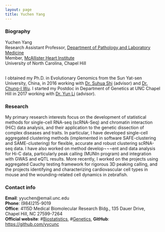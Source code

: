 ```yaml
---
layout: page
title: Yuchen Yang
---
```

### Biography

<div class="container">
    <div class="row-fluid">
            Yuchen Yang<br/>
            Research Assistant Professor, <a href="https://www.med.unc.edu/pathology/">Department of Pathology and Laboratory Medicine</a><br/>
            Member, <a href="https://www.med.unc.edu/mhi/">McAllister Heart Institute</a><br/>
            University of North Carolina, Chapel Hill <br/><br/>
    </div>
</div>

I obtained my Ph.D. in Evolutionary Genomics from the Sun Yat-sen University, China, in 2016 working with [Dr. Suhua Shi](http://evolution.sysu.edu.cn/Our_team.html) (advisor) and [Dr. Chung-I Wu](https://www.ee.nthu.edu.tw/bschen/files/Chung-I%20Wu%27s%20Home%20Page.htm). I started my Postdoc in Department of Genetics at UNC Chapel Hill in 2017 working with [Dr. Yun Li](https://www.med.unc.edu/genetics/directory/yun-li-phd/) (advisor).

### Research

My primary research interests focus on the development of statistical methods for single-cell RNA-seq (scRNA-Seq) and chromatin interaction (HiC) data analysis, and their application to the genetic dissection of complex diseases and traits. In particular, I have developed single-cell aggregated clustering methods (implemented in software SAFE-clustering and SAME-clustering) for flexible, accurate and robust clustering scRNA-seq data. I have also worked on method develop¬¬¬ent and data analysis for Hi-C data, particularly peak calling (MUNIn program) and integration with GWAS and eQTL results. More recently, I worked on the projects using aggregated Cauchy testing framework for rigorous 3D peaking calling, and the projects identifying and characterizing cardiovascular cell types in mouse and the wounding-related cell dynamics in zebrafish.

### Contact info

<div class="container">
    <div class="row-fluid">
            <b>Email</b>: yyuchen@email.unc.edu<br/>
            <b>Phone</b>: (984)215-9019<br/>
            <b>Office</b>: 4115D Medical Biomolecular Research Bldg., 135 Dauer Drive, Chapel Hill, NC 27599-7264<br/>
            <b>Official website</b>: 
            #<a href="http://sph.unc.edu/adv_profile/yuchao-jiang-phd/">Biostatistics</a>,
            #<a href="https://www.med.unc.edu/genetics/people/joint-secondary-faculty/yuchao-jiang-phd">Genetics</a>,
            <b>GitHub</b>: <a href="https://github.com/yycunc">https://github.com/yycunc</a><br/>
    </div>
</div>
